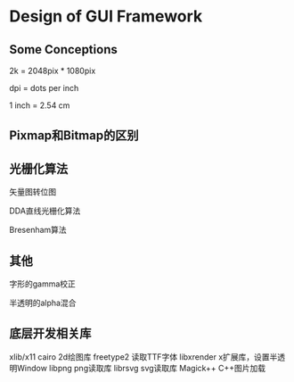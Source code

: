 # Design of GUI Framework

## Some Conceptions

2k = 2048pix * 1080pix

dpi = dots per inch

1 inch = 2.54 cm

## Pixmap和Bitmap的区别



## 光栅化算法

矢量图转位图

DDA直线光栅化算法

Bresenham算法

## 其他

字形的gamma校正

半透明的alpha混合

## 底层开发相关库

xlib/x11
cairo 2d绘图库
freetype2 读取TTF字体
libxrender x扩展库，设置半透明Window
libpng png读取库
librsvg svg读取库
Magick++ C++图片加载


